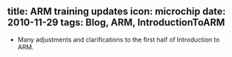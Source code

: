 title: ARM training updates
icon: microchip
date: 2010-11-29
tags: Blog, ARM, IntroductionToARM
----

* Many adjustments and clarifications to the first half of Introduction to ARM.
